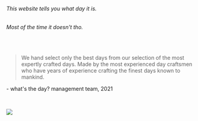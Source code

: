 ###### This website tells you what day it is.

###### Most of the time it doesn't tho.

&nbsp;

> We hand select only the best days from our selection of the most expertly crafted days. Made by the most experienced day craftsmen who have years of experience crafting the finest days known to mankind.

\- what's the day? management team, 2021

&nbsp;

![](/assets/img/whats_the_day_demo.gif)
